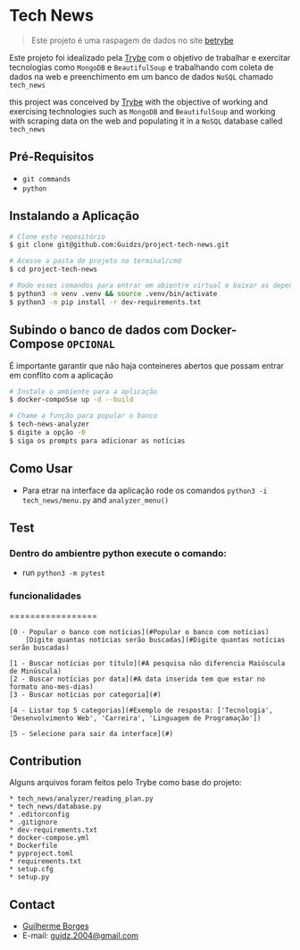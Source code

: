 # Tech News

> Este projeto é uma raspagem de dados no site [betrybe](https://blog.betrybe.com) 

Este projeto foi idealizado pela [Trybe](https://www.betrybe.com) com o objetivo de trabalhar e exercitar tecnologias como `MongoDB` e `BeautifulSoup`
e trabalhando com coleta de dados na web e preenchimento em um banco de dados `NoSQL` chamado `tech_news`

this project was conceived by [Trybe](https://www.betrybe.com) with the objective of working and exercising technologies such as `MongoDB` and `BeautifulSoup`
and working with scraping data on the web and populating it in a `NoSQL` database called `tech_news`

## Pré-Requisitos

- `git commands`
- `python`

## Instalando a Aplicação

```bash
# Clone este repositório
$ git clone git@github.com:Guidzs/project-tech-news.git

# Acesse a pasta do projeto no terminal/cmd
$ cd project-tech-news

# Rode esses comandos para entrar em abientre virtual e baixar as dependecias
$ python3 -m venv .venv && source .venv/bin/activate
$ python3 -m pip install -r dev-requirements.txt

``````
## Subindo o banco de dados com Docker-Compose `OPCIONAL`
É importante garantir que não haja conteineres abertos que possam entrar em conflito com a aplicação

```bash
# Instale o ambiente para a aplicação
$ docker-compoSse up -d --build

# Chame a função para popular o banco
$ tech-news-analyzer
$ digite a opção -0
$ siga os prompts para adicionar as notícias
```

## Como Usar

* Para etrar na interface da aplicação rode os comandos `python3 -i tech_news/menu.py` and `analyzer_menu()`


## Test

### Dentro do ambientre python execute o comando:
* run `python3 -m pytest`

### funcionalidades
=================
<!--ts-->
    [0 - Popular o banco com notícias](#Popular o banco com notícias)
        [Digite quantas notícias serão buscadas](#Digite quantas notícias serão buscadas)

    [1 - Buscar notícias por título](#A pesquisa não diferencia Maiúscula de Minúscula)
    [2 - Buscar notícias por data](#A data inserida tem que estar no formato ano-mes-dias)
    [3 - Buscar notícias por categoria](#)

    [4 - Listar top 5 categorias](#Exemplo de resposta: ['Tecnologia', 'Desenvolvimento Web', 'Carreira', 'Linguagem de Programação'])

    [5 - Selecione para sair da interface](#)
<!--te-->

## Contribution

Alguns arquivos foram feitos pelo Trybe como base do projeto:
<!--ts-->
    * tech_news/analyzer/reading_plan.py
    * tech_news/database.py
    * .editorconfig
    * .gitignore
    * dev-requirements.txt
    * docker-compose.yml
    * Dockerfile
    * pyproject.toml
    * requirements.txt
    * setup.cfg
    * setup.py
<!--te-->

## Contact

- [Guilherme Borges](https://www.linkedin.com/in/guidzsBorges/)
- E-mail: guidz.2004@gmail.com
